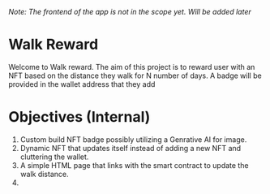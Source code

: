 *Note: The frontend of the app is not in the scope yet. Will be added later*

# Walk Reward
Welcome to Walk reward. 
The aim of this project is to reward user with an NFT based on the distance they walk for N number of days. A badge will be provided in the wallet address that they add

# Objectives (Internal)
1. Custom build NFT badge possibly utilizing a Genrative AI for image.
2. Dynamic NFT that updates itself instead of adding a new NFT and cluttering the wallet.
3. A simple HTML page that links with the smart contract to update the walk distance.
4. 